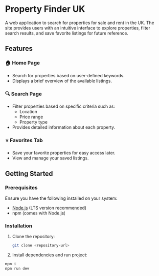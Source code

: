 # Property Finder UK

A web application to search for properties for sale and rent in the UK. The site provides users with an intuitive interface to explore properties, filter search results, and save favorite listings for future reference.

## Features

### 🏠 Home Page
- Search for properties based on user-defined keywords.
- Displays a brief overview of the available listings.

### 🔍 Search Page
- Filter properties based on specific criteria such as:
  - Location
  - Price range
  - Property type
- Provides detailed information about each property.

### ⭐ Favorites Tab
- Save your favorite properties for easy access later.
- View and manage your saved listings.

## Getting Started

### Prerequisites
Ensure you have the following installed on your system:
- [Node.js](https://nodejs.org/) (LTS version recommended)
- npm (comes with Node.js)

### Installation

1. Clone the repository:
   ```bash
   git clone <repository-url>

2. Install dependencies and run project:
  ```bash
  npm i
  npm run dev

